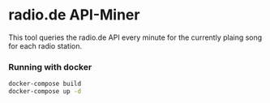 # radio.de API-Miner

This tool queries the radio.de API every minute for the currently plaing song for each radio station.

### Running with docker
```bash
docker-compose build
docker-compose up -d
```